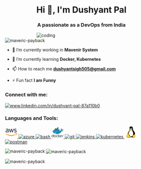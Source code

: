 <h1 align="center">Hi 👋, I'm Dushyant Pal</h1>
<h3 align="center">A passionate as a DevOps from India</h3>
<img align="right" alt="coding" width="400" src="https://www.bing.com/th/id/OGC.251feca92145aee0e5a4661dddf1ff51?pid=1.7&rurl=https%3a%2f%2fhackernoon.com%2fimages%2fdFW9aLMnLpgfjylixlaQdWQLp2C3-ioh3651.gif&ehk=X2v3TAAaqf0QWKJuVJUzW%2bwiM2Nje47RjFNm973s0XA%3d"
<p align="left"> <img src="https://komarev.com/ghpvc/?username=maveric-payback&label=Profile%20views&color=0e75b6&style=flat" alt="maveric-payback" /> </p>

- 🔭 I’m currently working in **Mavenir System**

- 🌱 I’m currently learning **Docker, Kubernetes**

- 📫 How to reach me **dushyantsigh505@gmail.com**

- ⚡ Fun fact **I am Funny**

<h3 align="left">Connect with me:</h3>
<p align="left">
<a href="https://linkedin.com/in/www.linkedin.com/in/dushyant-pal-87a110b0" target="blank"><img align="center" src="https://raw.githubusercontent.com/rahuldkjain/github-profile-readme-generator/master/src/images/icons/Social/linked-in-alt.svg" alt="www.linkedin.com/in/dushyant-pal-87a110b0" height="30" width="40" /></a>
</p>

<h3 align="left">Languages and Tools:</h3>
<p align="left"> <a href="https://aws.amazon.com" target="_blank" rel="noreferrer"> <img src="https://raw.githubusercontent.com/devicons/devicon/master/icons/amazonwebservices/amazonwebservices-original-wordmark.svg" alt="aws" width="40" height="40"/> </a> <a href="https://azure.microsoft.com/en-in/" target="_blank" rel="noreferrer"> <img src="https://www.vectorlogo.zone/logos/microsoft_azure/microsoft_azure-icon.svg" alt="azure" width="40" height="40"/> </a> <a href="https://www.gnu.org/software/bash/" target="_blank" rel="noreferrer"> <img src="https://www.vectorlogo.zone/logos/gnu_bash/gnu_bash-icon.svg" alt="bash" width="40" height="40"/> </a> <a href="https://www.docker.com/" target="_blank" rel="noreferrer"> <img src="https://raw.githubusercontent.com/devicons/devicon/master/icons/docker/docker-original-wordmark.svg" alt="docker" width="40" height="40"/> </a> <a href="https://git-scm.com/" target="_blank" rel="noreferrer"> <img src="https://www.vectorlogo.zone/logos/git-scm/git-scm-icon.svg" alt="git" width="40" height="40"/> </a> <a href="https://www.jenkins.io" target="_blank" rel="noreferrer"> <img src="https://www.vectorlogo.zone/logos/jenkins/jenkins-icon.svg" alt="jenkins" width="40" height="40"/> </a> <a href="https://kubernetes.io" target="_blank" rel="noreferrer"> <img src="https://www.vectorlogo.zone/logos/kubernetes/kubernetes-icon.svg" alt="kubernetes" width="40" height="40"/> </a> <a href="https://www.linux.org/" target="_blank" rel="noreferrer"> <img src="https://raw.githubusercontent.com/devicons/devicon/master/icons/linux/linux-original.svg" alt="linux" width="40" height="40"/> </a> <a href="https://postman.com" target="_blank" rel="noreferrer"> <img src="https://www.vectorlogo.zone/logos/getpostman/getpostman-icon.svg" alt="postman" width="40" height="40"/> </a> </p>

<p><img align="left" src="https://github-readme-stats.vercel.app/api/top-langs?username=maveric-payback&show_icons=true&locale=en&layout=compact" alt="maveric-payback" /></p>

<p>&nbsp;<img align="center" src="https://github-readme-stats.vercel.app/api?username=maveric-payback&show_icons=true&locale=en" alt="maveric-payback" /></p>

<p><img align="center" src="https://github-readme-streak-stats.herokuapp.com/?user=maveric-payback&" alt="maveric-payback" /></p>

